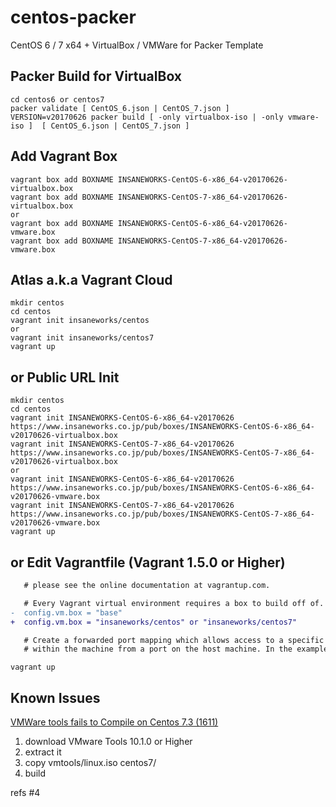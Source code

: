 centos-packer
=============

CentOS 6 / 7 x64 + VirtualBox / VMWare for Packer Template

## Packer Build for VirtualBox

```
cd centos6 or centos7
packer validate [ CentOS_6.json | CentOS_7.json ]
VERSION=v20170626 packer build [ -only virtualbox-iso | -only vmware-iso ]  [ CentOS_6.json | CentOS_7.json ]
```

## Add Vagrant Box

```
vagrant box add BOXNAME INSANEWORKS-CentOS-6-x86_64-v20170626-virtualbox.box
vagrant box add BOXNAME INSANEWORKS-CentOS-7-x86_64-v20170626-virtualbox.box
or
vagrant box add BOXNAME INSANEWORKS-CentOS-6-x86_64-v20170626-vmware.box
vagrant box add BOXNAME INSANEWORKS-CentOS-7-x86_64-v20170626-vmware.box
```

## Atlas a.k.a Vagrant Cloud

```
mkdir centos
cd centos
vagrant init insaneworks/centos
or
vagrant init insaneworks/centos7
vagrant up
```


## or Public URL Init

```
mkdir centos
cd centos
vagrant init INSANEWORKS-CentOS-6-x86_64-v20170626 https://www.insaneworks.co.jp/pub/boxes/INSANEWORKS-CentOS-6-x86_64-v20170626-virtualbox.box
vagrant init INSANEWORKS-CentOS-7-x86_64-v20170626 https://www.insaneworks.co.jp/pub/boxes/INSANEWORKS-CentOS-7-x86_64-v20170626-virtualbox.box
or
vagrant init INSANEWORKS-CentOS-6-x86_64-v20170626 https://www.insaneworks.co.jp/pub/boxes/INSANEWORKS-CentOS-6-x86_64-v20170626-vmware.box
vagrant init INSANEWORKS-CentOS-7-x86_64-v20170626 https://www.insaneworks.co.jp/pub/boxes/INSANEWORKS-CentOS-7-x86_64-v20170626-vmware.box
vagrant up
```

## or Edit Vagrantfile (Vagrant 1.5.0 or Higher)

```diff
   # please see the online documentation at vagrantup.com.

   # Every Vagrant virtual environment requires a box to build off of.
-  config.vm.box = "base"
+  config.vm.box = "insaneworks/centos" or "insaneworks/centos7"

   # Create a forwarded port mapping which allows access to a specific port
   # within the machine from a port on the host machine. In the example below,
```

```
vagrant up
```

## Known Issues

[VMWare tools fails to Compile on Centos 7.3 (1611)](https://communities.vmware.com/message/2637447?tstart=0)

1. download VMware Tools 10.1.0 or Higher
1. extract it
1. copy vmtools/linux.iso centos7/
1. build

refs #4
